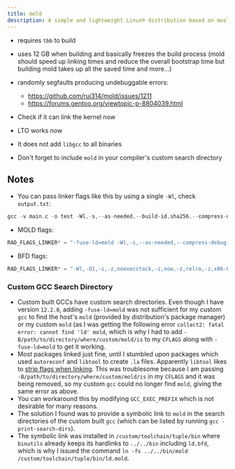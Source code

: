 ```yaml
---
title: mold
description: A simple and lightweight Linux® distribution based on musl libc and toybox
---
```


- requires `tbb` to build
- uses 12 GB when building and basically freezes the build process (mold should speed up linking times and reduce the overall bootstrap time but building mold takes up all the saved time and more...)
- randomly segfaults producing undebuggable errors:
  - https://github.com/rui314/mold/issues/1211
  - https://forums.gentoo.org/viewtopic-p-8804039.html

- Check if it can link the kernel now
- LTO works now
- It does not add `libgcc` to all binaries
- Don't forget to include `mold` in your compiler's custom search directory

## Notes
- You can pass linker flags like this by using a single `-Wl`, check `output.txt`:
```C
gcc -v main.c -o test -Wl,-s,--as-needed,--build-id,sha256,--compress-debug-sections,zstd,--gc-sections,--hash-style=gnu,-z,now,-z,noexecstack,-z,relro 2> output.txt
```

- MOLD flags:
```C
RAD_FLAGS_LINKER* = "-fuse-ld=mold -Wl,-s,--as-needed,--compress-debug-sections=zstd,--gc-sections,--hash-style=gnu,-z,now,-z,noexecstack,-z,relro"
```

- BFD flags:
```C
RAD_FLAGS_LINKER* = "-Wl,-O1,-s,-z,noexecstack,-z,now,-z,relro,-z,x86-64-v3,--as-needed,--gc-sections,--sort-common,--hash-style=gnu,--compress-debug-sections=zstd"
```

### Custom GCC Search Directory
- Custom built GCCs have custom search directories. Even though I have version `12.2.0`, adding `-fuse-ld=mold` was not sufficient for my custom `gcc` to find the host's `mold` (provided by distribution's package manager) or my custom `mold` (as I was getting the following error `collect2: fatal error: cannot find 'ld' mold`, which is why I had to add `-B/path/to/directory/where/custom/mold/is` to my `CFLAGS` along with `-fuse-ld=mold` to get it working.
- Most packages linked just fine, until I stumbled upon packages which used `autoreconf` and `libtool` to create `.la` files. Apparently `libtool` likes to [strip flags when linking](https://www.gnu.org/software/libtool/manual/libtool.html#Stripped-link-flags). This was troublesome because I am passing `-B/path/to/directory/where/custom/mold/is` in my `CFLAGS` and it was being removed, so my custom `gcc` could no longer find `mold`, giving the same error as above.
- You can workaround this by modifying `GCC_EXEC_PREFIX` which is not desirable for many reasons.
- The solution I found was to provide a symbolic link to `mold` in the search directories of the custom built `gcc` (which can be listed by running `gcc -print-search-dirs`).
- The symbolic link was installed in `/custom/toolchain/tuple/bin` where `binutils` already keeps its hardlinks to `../../bin` including `ld.bfd`, which is why I issued the command `ln -fs ../../bin/mold /custom/toolchain/tuple/bin/ld.mold`.
